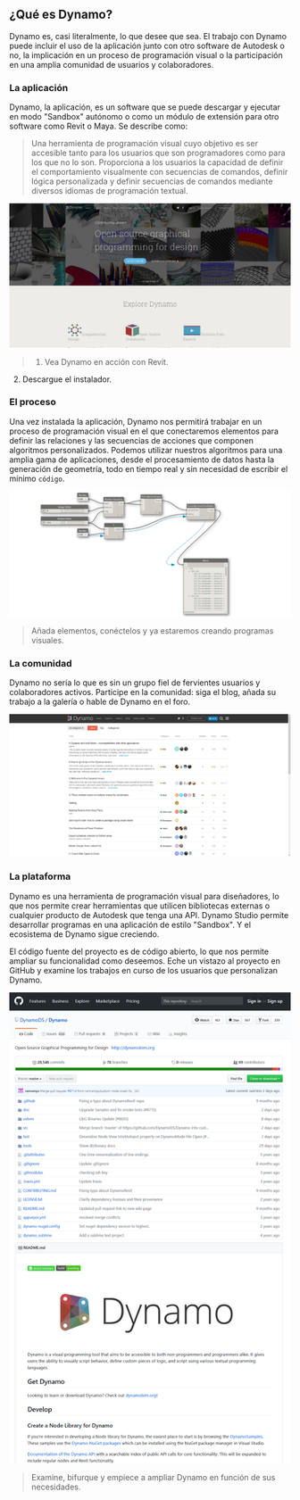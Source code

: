 

## ¿Qué es Dynamo?

Dynamo es, casi literalmente, lo que desee que sea. El trabajo con Dynamo puede incluir el uso de la aplicación junto con otro software de Autodesk o no, la implicación en un proceso de programación visual o la participación en una amplia comunidad de usuarios y colaboradores.

### La aplicación

Dynamo, la aplicación, es un software que se puede descargar y ejecutar en modo "Sandbox" autónomo o como un módulo de extensión para otro software como Revit o Maya. Se describe como:

> Una herramienta de programación visual cuyo objetivo es ser accesible tanto para los usuarios que son programadores como para los que no lo son. Proporciona a los usuarios la capacidad de definir el comportamiento visualmente con secuencias de comandos, definir lógica personalizada y definir secuencias de comandos mediante diversos idiomas de programación textual.

![](images/1-2/00-DynamoHomepage.jpg)

> 1. Vea Dynamo en acción con Revit.
2. Descargue el instalador.

### El proceso

Una vez instalada la aplicación, Dynamo nos permitirá trabajar en un proceso de programación visual en el que conectaremos elementos para definir las relaciones y las secuencias de acciones que componen algoritmos personalizados. Podemos utilizar nuestros algoritmos para una amplia gama de aplicaciones, desde el procesamiento de datos hasta la generación de geometría, todo en tiempo real y sin necesidad de escribir el mínimo ```código```.

![Un programa visual](images/1-2/01-ProgramFlow.png)

> Añada elementos, conéctelos y ya estaremos creando programas visuales.

### La comunidad

Dynamo no sería lo que es sin un grupo fiel de fervientes usuarios y colaboradores activos. Participe en la comunidad: siga el blog, añada su trabajo a la galería o hable de Dynamo en el foro.

![El foro](images/1-2/02-Community.png)

### La plataforma

Dynamo es una herramienta de programación visual para diseñadores, lo que nos permite crear herramientas que utilicen bibliotecas externas o cualquier producto de Autodesk que tenga una API. Dynamo Studio permite desarrollar programas en una aplicación de estilo "Sandbox". Y el ecosistema de Dynamo sigue creciendo.

El código fuente del proyecto es de código abierto, lo que nos permite ampliar su funcionalidad como deseemos. Eche un vistazo al proyecto en GitHub y examine los trabajos en curso de los usuarios que personalizan Dynamo.

![El repositorio](images/1-2/03-TheRepo.png)

> Examine, bifurque y empiece a ampliar Dynamo en función de sus necesidades.

